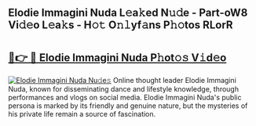 ## Elodie Immagini Nuda L𝚎a𝚔ed N𝚞𝚍e - Part-oW8 Vi𝚍𝚎o L𝚎a𝚔s - H𝚘𝚝 O𝚗𝚕yf𝚊ns P𝚑𝚘tos RLorR

# <h2><a href="http://kfdere.oniu.top/?m=Elodie+Immagini+Nuda">🔗👉 🔴 Elodie Immagini Nuda P𝚑ot𝚘𝚜 V𝚒d𝚎o</a></h2>

[![Elodie Immagini Nuda Nu𝚍e𝚜](https://i.imgur.com/0qMVB7G.gif)](http://kfdere.oniu.top/?m=Elodie+Immagini+Nuda)
Online thought leader Elodie Immagini Nuda, known for disseminating dance and lifestyle knowledge, through performances and vlogs on social media. Elodie Immagini Nuda's public persona is marked by its friendly and genuine nature, but the mysteries of his private life remain a source of fascination.  
